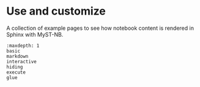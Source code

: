 # Use and customize

A collection of example pages to see how notebook content is rendered
in Sphinx with MyST-NB.

```{toctree}
:maxdepth: 1
basic
markdown
interactive
hiding
execute
glue
```
